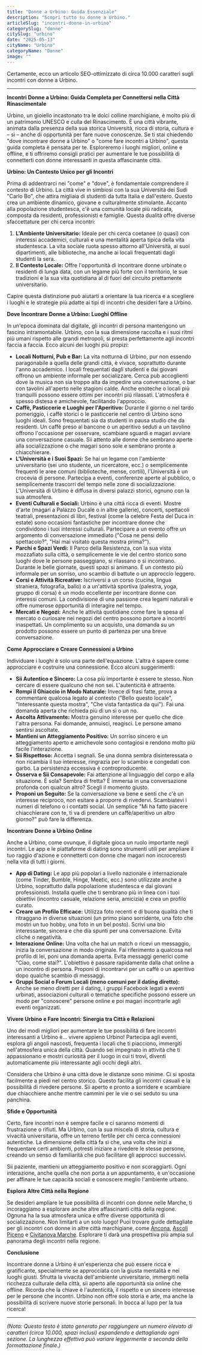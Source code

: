 ```yaml
---
title: "Donne a Urbino: Guida Essenziale"
description: "Scopri tutto su donne a Urbino."
articleSlug: "incontri-donne-in-urbino" 
categorySlug: "donne"
citySlug: "urbino"
date: "2025-05-13"
cityName: "Urbino"
categoryName: "Donne"
image: ""
---
```


Certamente, ecco un articolo SEO-ottimizzato di circa 10.000 caratteri sugli incontri con donne a Urbino.

---

**Incontri Donne a Urbino: Guida Completa per Connettersi nella Città Rinascimentale**

Urbino, un gioiello incastonato tra le dolci colline marchigiane, è molto più di un patrimonio UNESCO e culla del Rinascimento. È una città vibrante, animata dalla presenza della sua storica Università, ricca di storia, cultura e – sì – anche di opportunità per fare nuove conoscenze. Se ti stai chiedendo "dove incontrare donne a Urbino" o "come fare incontri a Urbino", questa guida completa è pensata per te. Esploreremo i luoghi migliori, online e offline, e ti offriremo consigli pratici per aumentare le tue possibilità di connetterti con donne interessanti in questa affascinante città.

**Urbino: Un Contesto Unico per gli Incontri**

Prima di addentrarci nei "come" e "dove", è fondamentale comprendere il contesto di Urbino. La città vive in simbiosi con la sua Università dei Sudi "Carlo Bo", che attira migliaia di studenti da tutta Italia e dall'estero. Questo crea un ambiente dinamico, giovane e culturalmente stimolante. Accanto alla popolazione studentesca, c'è una comunità locale più radicata, composta da residenti, professionisti e famiglie. Questa dualità offre diverse sfaccettature per chi cerca incontri:

1.  **L'Ambiente Universitario:** Ideale per chi cerca coetanee (o quasi) con interessi accademici, culturali e una mentalità aperta tipica della vita studentesca. La vita sociale ruota spesso attorno all'Università, ai suoi dipartimenti, alle biblioteche, ma anche ai locali frequentati dagli studenti la sera.
2.  **Il Contesto Locale:** Offre l'opportunità di incontrare donne urbinate o residenti di lunga data, con un legame più forte con il territorio, le sue tradizioni e la sua vita quotidiana al di fuori del circuito prettamente universitario.

Capire questa distinzione può aiutarti a orientare la tua ricerca e a scegliere i luoghi e le strategie più adatte ai tipi di incontri che desideri fare a Urbino.

**Dove Incontrare Donne a Urbino: Luoghi Offline**

In un'epoca dominata dal digitale, gli incontri di persona mantengono un fascino intramontabile. Urbino, con la sua dimensione raccolta e i suoi ritmi più umani rispetto alle grandi metropoli, si presta perfettamente agli incontri faccia a faccia. Ecco alcuni dei luoghi più propizi:

*   **Locali Notturni, Pub e Bar:** La vita notturna di Urbino, pur non essendo paragonabile a quella delle grandi città, è vivace, soprattutto durante l'anno accademico. I locali frequentati dagli studenti e dai giovani offrono un ambiente informale per socializzare. Cerca pub accoglienti dove la musica non sia troppo alta da impedire una conversazione, o bar con tavolini all'aperto nelle stagioni calde. Anche enoteche o locali più tranquilli possono essere ottimi per incontri più rilassati. L'atmosfera è spesso distesa e amichevole, facilitando l'approccio.
*   **Caffè, Pasticcerie e Luoghi per l'Aperitivo:** Durante il giorno o nel tardo pomeriggio, i caffè storici o le pasticcerie nel centro di Urbino sono luoghi ideali. Sono frequentati sia da studenti in pausa studio che da residenti. Un caffè preso al bancone o un aperitivo seduti a un tavolino offrono l'occasione per osservare, scambiare sguardi e magari avviare una conversazione casuale. Sii attento alle donne che sembrano aperte alla socializzazione o che magari sono sole e sembrano pronte a chiacchierare.
*   **L'Università e i Suoi Spazi:** Se hai un legame con l'ambiente universitario (sei uno studente, un ricercatore, ecc.) o semplicemente frequenti le aree comuni (biblioteche, mense, cortili), l'Università è un crocevia di persone. Partecipa a eventi, conferenze aperte al pubblico, o semplicemente trascorri del tempo nelle zone di socializzazione. L'Università di Urbino è diffusa in diversi palazzi storici, ognuno con la sua atmosfera.
*   **Eventi Culturali e Sociali:** Urbino è una città ricca di eventi. Mostre d'arte (magari a Palazzo Ducale o in altre gallerie), concerti, spettacoli teatrali, presentazioni di libri, festival (come la celebre Festa del Duca in estate) sono occasioni fantastiche per incontrare donne che condividono i tuoi interessi culturali. Partecipare a un evento offre un argomento di conversazione immediato ("Cosa ne pensi dello spettacolo?", "Hai mai visitato questa mostra prima?").
*   **Parchi e Spazi Verdi:** Il Parco della Resistenza, con la sua vista mozzafiato sulla città, o semplicemente le vie del centro storico sono luoghi dove le persone passeggiano, si rilassano o si incontrano. Durante le belle giornate, questi spazi si animano. È un contesto più informale per un sorriso, uno scambio di battute o un approccio leggero.
*   **Corsi e Attività Ricreative:** Iscriversi a un corso (cucina, lingua straniera, fotografia, ballo) o a un'attività sportiva (palestra, yoga, gruppo di corsa) è un modo eccellente per incontrare donne con interessi comuni. La condivisione di una passione crea legami naturali e offre numerose opportunità di interagire nel tempo.
*   **Mercati e Negozi:** Anche le attività quotidiane come fare la spesa al mercato o curiosare nei negozi del centro possono portare a incontri inaspettati. Un complimento su un acquisto, una domanda su un prodotto possono essere un punto di partenza per una breve conversazione.

**Come Approcciare e Creare Connessioni a Urbino**

Individuare i luoghi è solo una parte dell'equazione. L'altra è sapere come approcciare e costruire una connessione. Ecco alcuni suggerimenti:

*   **Sii Autentico e Sincero:** La cosa più importante è essere te stesso. Non cercare di essere qualcuno che non sei. L'autenticità è attraente.
*   **Rompi il Ghiaccio in Modo Naturale:** Invece di frasi fatte, prova a commentare qualcosa legato al contesto ("Bello questo locale", "Interessante questa mostra", "Che vista fantastica da qui"). Fai una domanda aperta che richieda più di un sì o un no.
*   **Ascolta Attivamente:** Mostra genuino interesse per quello che dice l'altra persona. Fai domande, annuisci, reagisci. Le persone amano sentirsi ascoltate.
*   **Mantieni un Atteggiamento Positivo:** Un sorriso sincero e un atteggiamento aperto e amichevole sono contagiosi e rendono molto più facile l'interazione.
*   **Sii Rispettoso:** Accetta i segnali. Se una donna sembra disinteressata o non ricambia il tuo interesse, ringrazia per lo scambio e congedati con garbo. La persistenza eccessiva è controproducente.
*   **Osserva e Sii Consapevole:** Fai attenzione al linguaggio del corpo e alla situazione. È sola? Sembra di fretta? È immersa in una conversazione profonda con qualcun altro? Scegli il momento giusto.
*   **Proponi un Seguito:** Se la conversazione va bene e senti che c'è un interesse reciproco, non esitare a proporre di rivedervi. Scambiatevi i numeri di telefono o i contatti social. Un semplice "Mi ha fatto piacere chiacchierare con te, ti va di prendere un caffè/aperitivo un altro giorno?" può fare la differenza.

**Incontrare Donne a Urbino Online**

Anche a Urbino, come ovunque, il digitale gioca un ruolo importante negli incontri. Le app e le piattaforme di dating sono strumenti utili per ampliare il tuo raggio d'azione e connetterti con donne che magari non incroceresti nella vita di tutti i giorni.

*   **App di Dating:** Le app più popolari a livello nazionale e internazionale (come Tinder, Bumble, Hinge, Meetic, ecc.) sono utilizzate anche a Urbino, soprattutto dalla popolazione studentesca e dai giovani professionisti. Installa quelle che ti sembrano più in linea con i tuoi obiettivi (incontro casuale, relazione seria, amicizia) e crea un profilo curato.
*   **Creare un Profilo Efficace:** Utilizza foto recenti e di buona qualità che ti ritraggano in diverse situazioni (un primo piano sorridente, una foto che mostri un tuo hobby, una foto in un bel posto). Scrivi una bio interessante, sincera e che dia spunti per una conversazione. Evita cliché o negatività.
*   **Interazione Online:** Una volta che hai un match o ricevi un messaggio, inizia la conversazione in modo originale. Fai riferimento a qualcosa nel profilo di lei, poni una domanda aperta. Evita messaggi generici come "Ciao, come stai?". L'obiettivo è passare rapidamente dalla chat online a un incontro di persona. Proponi di incontrarvi per un caffè o un aperitivo dopo qualche scambio di messaggi.
*   **Gruppi Social o Forum Locali (meno comuni per il dating diretto):** Anche se meno diretti per il dating, i gruppi Facebook legati a eventi urbinati, associazioni culturali o tematiche specifiche possono essere un modo per "conoscere" persone online e poi magari incontrarle agli eventi organizzati.

**Vivere Urbino e Fare Incontri: Sinergia tra Città e Relazioni**

Uno dei modi migliori per aumentare le tue possibilità di fare incontri interessanti a Urbino è... vivere appieno Urbino! Partecipa agli eventi, esplora gli angoli nascosti, frequenta i locali che ti piacciono, immergiti nell'atmosfera unica della città. Quando sei impegnato in attività che ti appassionano e mostri curiosità per il luogo in cui ti trovi, diventi automaticamente più interessante agli occhi degli altri.

Considera che Urbino è una città dove le distanze sono minime. Ci si sposta facilmente a piedi nel centro storico. Questo facilita gli incontri casuali e la possibilità di rivedere persone. Sii aperto e pronto a sorridere e scambiare due chiacchiere anche mentre cammini per le vie o sei seduto su una panchina.

**Sfide e Opportunità**

Certo, fare incontri non è sempre facile e ci saranno momenti di frustrazione o rifiuti. Ma Urbino, con la sua miscela di storia, cultura e vivacità universitaria, offre un terreno fertile per chi cerca connessioni autentiche. La dimensione della città fa sì che, una volta che inizi a frequentare certi ambienti, potresti iniziare a rivedere le stesse persone, creando un senso di familiarità che può facilitare gli approcci successivi.

Sii paziente, mantieni un atteggiamento positivo e non scoraggiarti. Ogni interazione, anche quella che non porta a un appuntamento, è un'occasione per affinare le tue capacità sociali e conoscere meglio l'ambiente urbano.

**Esplora Altre Città nella Regione**

Se desideri ampliare le tue possibilità di incontri con donne nelle Marche, ti incoraggiamo a esplorare anche altre affascinanti città della regione. Ognuna ha la sua atmosfera unica e offre diverse opportunità di socializzazione. Non limitarti a un solo luogo! Puoi trovare guide dettagliate per gli incontri con donne in altre città marchigiane, come [Ancona](/ancona/donne/incontri-donne-in-ancona), [Ascoli Piceno](/ascoli-piceno/donne/incontri-donne-in-ascoli-piceno) e [Civitanova Marche](/civitanova-marche/donne/incontri-donne-in-civitanova-marche). Esplorare ti darà una prospettiva più ampia sul panorama degli incontri nella regione.

**Conclusione**

Incontrare donne a Urbino è un'esperienza che può essere ricca e gratificante, specialmente se approcciata con la giusta mentalità e nei luoghi giusti. Sfrutta la vivacità dell'ambiente universitario, immergiti nella ricchezza culturale della città, sii aperto alle opportunità sia online che offline. Ricorda che la chiave è l'autenticità, il rispetto e un sincero interesse per le persone che incontri. Urbino non offre solo storia e arte, ma anche la possibilità di scrivere nuove storie personali. In bocca al lupo per la tua ricerca!

---

*(Nota: Questo testo è stato generato per raggiungere un numero elevato di caratteri (circa 10.000, spazi inclusi) espandendo e dettagliando ogni sezione. La lunghezza effettiva può variare leggermente a seconda della formattazione finale.)*
